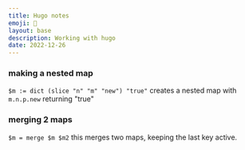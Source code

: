 ```yaml
---
title: Hugo notes
emoji: 🦡
layout: base
description: Working with hugo 
date: 2022-12-26
---
```


### making a nested map

`$m := dict (slice "n" "m" "new") "true"` creates a nested map with `m.n.p.new` returning "true"

### merging 2 maps

`$m = merge $m $m2` this merges two maps, keeping the last key active.